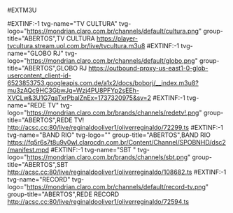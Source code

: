 #EXTM3U
 
#EXTINF:-1 tvg-name="TV CULTURA" tvg-logo="https://mondrian.claro.com.br/channels/default/cultura.png" group-title="ABERTOS",TV CULTURA
https://player-tvcultura.stream.uol.com.br/live/tvcultura.m3u8
#EXTINF:-1 tvg-name="GLOBO RJ" tvg-logo="https://mondrian.claro.com.br/channels/default/globo.png" group-title="ABERTOS",GLOBO RJ
https://outbound-proxy-us-east1-0-glob-usercontent_client-id-6523853753.googleapis.com.de/a1x2/docs/boborj/__index.m3u8?mu3zAQc9HC3GbwJq=Wzj4PU8PFYp2sEEh-XVCLw&3U1G7qaTxrPbalZnEx=1737320975&sv=2
#EXTINF:-1 tvg-name="REDE TV" tvg-logo="https://mondrian.claro.com.br/brands/channels/redetv!.png" group-title="ABERTOS",REDE TV!
http://acsc.cc:80/live/reginaldooliver1/oliverreginaldo/72299.ts
#EXTINF:-1 tvg-name="BAND RIO" tvg-logo="" group-title="ABERTOS",BAND RIO
https://fq5r6s7t8u9v0wl.clarocdn.com.br/Content/Channel/SPOBNHD/dsc2/manifest.mpd
#EXTINF:-1 tvg-name="SBT " tvg-logo="https://mondrian.claro.com.br/brands/channels/sbt.png" group-title="ABERTOS",SBT
http://acsc.cc:80/live/reginaldooliver1/oliverreginaldo/108682.ts
#EXTINF:-1 tvg-name="RECORD" tvg-logo="https://mondrian.claro.com.br/channels/default/record-tv.png" group-title="ABERTOS",REDE RECORD
http://acsc.cc:80/live/reginaldooliver1/oliverreginaldo/72594.ts
